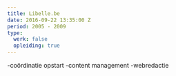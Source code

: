 ```yaml
---
title: Libelle.be
date: 2016-09-22 13:35:00 Z
period: 2005 - 2009
type:
  werk: false
  opleiding: true
---
```


-coördinatie opstart
-content management
-webredactie